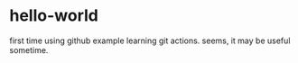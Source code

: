 # hello-world
first time using github example
learning git actions.
seems, it may be useful sometime.
